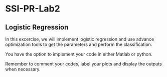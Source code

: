 # SSI-PR-Lab2

## Logistic Regression 
In this excercise, we will implement logistic regression and use advance optimization tools to get the parameters and perform the classification.

You have the option to implement your code in either Matlab or python. 

Remember to comment your codes, label your plots and display the outputs when necessary. 
